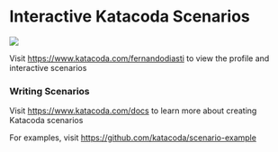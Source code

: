 # Interactive Katacoda Scenarios

[![](http://shields.katacoda.com/katacoda/fernandodiasti/count.svg)](https://www.katacoda.com/fernandodiasti "Get your profile on Katacoda.com")

Visit https://www.katacoda.com/fernandodiasti to view the profile and interactive scenarios

### Writing Scenarios
Visit https://www.katacoda.com/docs to learn more about creating Katacoda scenarios

For examples, visit https://github.com/katacoda/scenario-example
